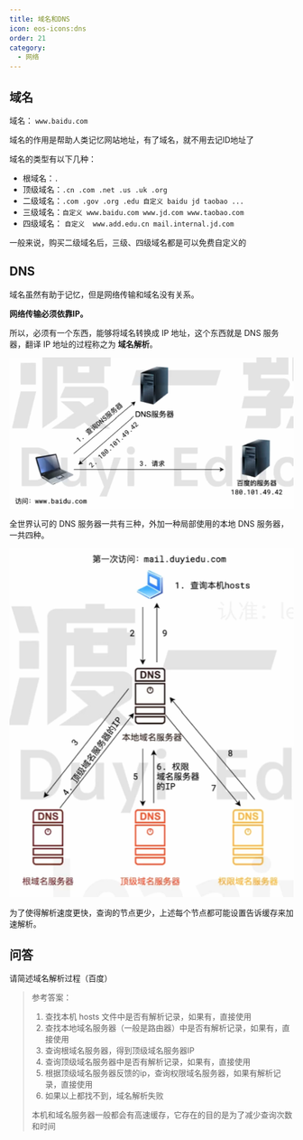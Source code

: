 ```yaml
---
title: 域名和DNS
icon: eos-icons:dns
order: 21
category:
  - 网络
---
```


## 域名

域名： `www.baidu.com`

域名的作用是帮助人类记忆网站地址，有了域名，就不用去记ID地址了

域名的类型有以下几种：

- 根域名：`.`
- 顶级域名：`.cn .com .net .us .uk .org`
- 二级域名：`.com .gov .org .edu 自定义 baidu jd taobao ...`
- 三级域名：`自定义 www.baidu.com www.jd.com www.taobao.com`
- 四级域名： `自定义  www.add.edu.cn mail.internal.jd.com`

一般来说，购买二级域名后，三级、四级域名都是可以免费自定义的

## DNS

域名虽然有助于记忆，但是网络传输和域名没有关系。

**网络传输必须依靠IP。**

所以，必须有一个东西，能够将域名转换成 IP 地址，这个东西就是 DNS 服务器，翻译 IP 地址的过程称之为 **域名解析**。

![image-20240228181430515]( ../../../../src/.vuepress/public/assets/images/more-than-code/network/DNS/image-20240228181430515.png)

全世界认可的 DNS 服务器一共有三种，外加一种局部使用的本地 DNS 服务器，一共四种。

![image-20240228181540239]( ../../../../src/.vuepress/public/assets/images/more-than-code/network/DNS/image-20240228181540239.png)

为了使得解析速度更快，查询的节点更少，上述每个节点都可能设置告诉缓存来加速解析。

## 问答

请简述域名解析过程（百度）

> 参考答案：
>
> 1. 查找本机 hosts 文件中是否有解析记录，如果有，直接使用
> 2. 查找本地域名服务器（一般是路由器）中是否有解析记录，如果有，直接使用
> 3. 查询根域名服务器，得到顶级域名服务器IP
> 4. 查询顶级域名服务器中是否有解析记录，如果有，直接使用
> 5. 根据顶级域名服务器反馈的ip，查询权限域名服务器，如果有解析记录，直接使用
> 6. 如果以上都找不到，域名解析失败
>
> 本机和域名服务器一般都会有高速缓存，它存在的目的是为了减少查询次数和时间
